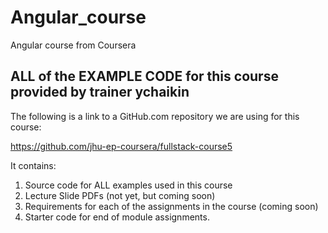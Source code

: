 # Angular_course
Angular course from Coursera 


## ALL of the EXAMPLE CODE for this course provided by trainer ychaikin
The following is a link to a GitHub.com repository we are using for this course:

https://github.com/jhu-ep-coursera/fullstack-course5

It contains:

1. Source code for ALL examples used in this course
2. Lecture Slide PDFs (not yet, but coming soon)
3. Requirements for each of the assignments in the course (coming soon)
4. Starter code for end of module assignments.
